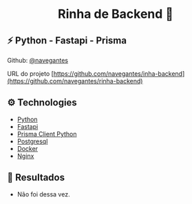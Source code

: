 <h1 align="center">Rinha de Backend 🐔</h1>

## ⚡ Python - Fastapi - Prisma

Github: [@navegantes](https://github.com/navegantes)

URL do projeto [https://github.com/navegantes/inha-backend](https://github.com/navegantes/rinha-backend)

## :gear: Technologies

- [Python](https://www.python.org/)
- [Fastapi](https://fastapi.tiangolo.com/)
- [Prisma Client Python](https://prisma-client-py.readthedocs.io/en/stable/)
- [Postgresql](https://www.postgresql.org/)
- [Docker](https://www.docker.com/)
- [Nginx](https://www.nginx.com/)

## :bookmark_tabs: Resultados

- Não foi dessa vez.
